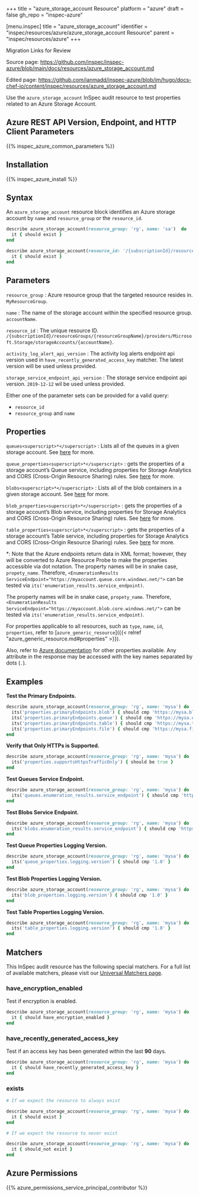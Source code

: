 +++
title = "azure_storage_account Resource"
platform = "azure"
draft = false
gh_repo = "inspec-azure"

[menu.inspec]
title = "azure_storage_account"
identifier = "inspec/resources/azure/azure_storage_account Resource"
parent = "inspec/resources/azure"
+++

<div class="admonition-note">
<p class="admonition-note-title">Migration Links for Review</p>
<div class="admonition-note-text">
<p>Source page: <a href="https://github.com/inspec/inspec-azure/blob/main/docs/resources/azure_storage_account.md">https://github.com/inspec/inspec-azure/blob/main/docs/resources/azure_storage_account.md</a></p>
<p>Edited page: <a href="https://github.com/ianmadd/inspec-azure/blob/im/hugo/docs-chef-io/content/inspec/resources/azure_storage_account.md">https://github.com/ianmadd/inspec-azure/blob/im/hugo/docs-chef-io/content/inspec/resources/azure_storage_account.md</a></p>
</div>
</div>


Use the `azure_storage_account` InSpec audit resource to test properties related to an Azure Storage Account.

## Azure REST API Version, Endpoint, and HTTP Client Parameters

{{% inspec_azure_common_parameters %}}

## Installation

{{% inspec_azure_install %}}

## Syntax

An `azure_storage_account` resource block identifies an Azure storage account by `name` and `resource_group` or the `resource_id`.
```ruby
describe azure_storage_account(resource_group: 'rg', name: 'sa')  do
  it { should exist }
end
```
```ruby
describe azure_storage_account(resource_id: '/{subscriptionId}/resourceGroups/{resourceGroupName}/providers/Microsoft.Storage/storageAccounts/{accountName}') do
  it { should exist }
end
```

## Parameters

`resource_group`
: Azure resource group that the targeted resource resides in. `MyResourceGroup`.

`name`
: The name of the storage account within the specified resource group. `accountName`.

`resource_id`
: The unique resource ID. `/{subscriptionId}/resourceGroups/{resourceGroupName}/providers/Microsoft.Storage/storageAccounts/{accountName}`.

`activity_log_alert_api_version`
: The activity log alerts endpoint api version used in `have_recently_generated_access_key` matcher. The latest version will be used unless provided.

`storage_service_endpoint_api_version`
: The storage service endpoint api version. `2019-12-12` wil be used unless provided.

Either one of the parameter sets can be provided for a valid query:
- `resource_id`
- `resource_group` and `name`

## Properties

`queues<superscript>*</superscript>`
: Lists all of the queues in a given storage account. See [here](https://docs.microsoft.com/en-us/rest/api/storageservices/list-queues1) for more.

`queue_properties<superscript>*</superscript>`
: gets the properties of a storage account’s Queue service, including properties for Storage Analytics and CORS (Cross-Origin Resource Sharing) rules. See [here](https://docs.microsoft.com/en-us/rest/api/storageservices/get-queue-service-properties) for more.

`blobs<superscript>*</superscript>`
: Lists all of the blob containers in a given storage account. See [here](https://docs.microsoft.com/en-us/rest/api/storageservices/list-containers2) for more.

`blob_properties<superscript>*</superscript>`
: gets the properties of a storage account’s Blob service, including properties for Storage Analytics and CORS (Cross-Origin Resource Sharing) rules. See [here](https://docs.microsoft.com/en-us/rest/api/storageservices/get-blob-service-properties) for more.

`table_properties<superscript>*</superscript>`
: gets the properties of a storage account’s Table service, including properties for Storage Analytics and CORS (Cross-Origin Resource Sharing) rules. See [here](https://docs.microsoft.com/en-us/rest/api/storageservices/get-table-service-properties) for more.

<superscript>*</superscript>: Note that the Azure endpoints return data in XML format; however, they will be converted to Azure Resource Probe to make the properties accessible via dot notation.
The property names will be in snake case, `propety_name`. Therefore, `<EnumerationResults ServiceEndpoint="https://myaccount.queue.core.windows.net/">` can be tested via `its('enumeration_results.service_endpoint)`.

The property names will be in snake case, `propety_name`. Therefore, `<EnumerationResults ServiceEndpoint="https://myaccount.blob.core.windows.net/">` can be tested via `its('enumeration_results.service_endpoint)`.

For properties applicable to all resources, such as `type`, `name`, `id`, `properties`, refer to [`azure_generic_resource`]({{< relref "azure_generic_resource.md#properties" >}}).

Also, refer to [Azure documentation](https://docs.microsoft.com/en-us/rest/api/storagerp/storageaccounts/getproperties#storageaccount) for other properties available. 
Any attribute in the response may be accessed with the key names separated by dots (`.`).

## Examples

**Test the Primary Endpoints.**

```ruby
describe azure_storage_account(resource_group: 'rg', name: 'mysa') do
  its('properties.primaryEndpoints.blob') { should cmp 'https://mysa.blob.core.windows.net/' }
  its('properties.primaryEndpoints.queue') { should cmp 'https://mysa.queue.core.windows.net/' }
  its('properties.primaryEndpoints.table') { should cmp 'https://mysa.table.core.windows.net/' }
  its('properties.primaryEndpoints.file') { should cmp 'https://mysa.file.core.windows.net/' }
end
```
**Verify that Only HTTPs is Supported.**

```ruby
describe azure_storage_account(resource_group: 'rg', name: 'mysa') do
  its('properties.supportsHttpsTrafficOnly') { should be true }
end
```
**Test Queues Service Endpoint.**

```ruby
describe azure_storage_account(resource_group: 'rg', name: 'mysa') do
  its('queues.enumeration_results.service_endpoint') { should cmp 'https://mysa.queue.core.windows.net/' }
end
```
**Test Blobs Service Endpoint.**

```ruby
describe azure_storage_account(resource_group: 'rg', name: 'mysa') do
  its('blobs.enumeration_results.service_endpoint') { should cmp 'https://mysa.blob.core.windows.net/' }
end
```
**Test Queue Properties Logging Version.**

```ruby
describe azure_storage_account(resource_group: 'rg', name: 'mysa') do
  its('queue_properties.logging.version') { should cmp '1.0' }
end
```
**Test Blob Properties Logging Version.**

```ruby
describe azure_storage_account(resource_group: 'rg', name: 'mysa') do
  its('blob_properties.logging.version') { should cmp '1.0' }
end
```
**Test Table Properties Logging Version.**

```ruby
describe azure_storage_account(resource_group: 'rg', name: 'mysa') do
  its('table_properties.logging.version') { should cmp '1.0' }
end
```

## Matchers

This InSpec audit resource has the following special matchers. For a full list of available matchers, please visit our [Universal Matchers page](https://docs.chef.io/inspec/matchers/).

### have_encryption_enabled

Test if encryption is enabled.
```ruby
describe azure_storage_account(resource_group: 'rg', name: 'mysa') do
  it { should have_encryption_enabled }
end
```

### have_recently_generated_access_key

Test if an access key has been generated within the last **90** days.
```ruby
describe azure_storage_account(resource_group: 'rg', name: 'mysa') do
  it { should have_recently_generated_access_key }
end
```
### exists

```ruby
# If we expect the resource to always exist

describe azure_storage_account(resource_group: 'rg', name: 'mysa') do
  it { should exist }
end

# If we expect the resource to never exist

describe azure_storage_account(resource_group: 'rg', name: 'mysa') do
  it { should_not exist }
end
```

## Azure Permissions

{{% azure_permissions_service_principal_contributor %}}
